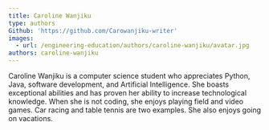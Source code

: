 ```yaml
---
title: Caroline Wanjiku
type: authors
Github: 'https://github.com/Carowanjiku-writer'
images:
  - url: /engineering-education/authors/caroline-wanjiku/avatar.jpg
authors: caroline-wanjiku
---
```

Caroline Wanjiku is a computer science student who appreciates Python, Java, software development, and Artificial Intelligence. She boasts exceptional abilities and has proven her ability to increase technological knowledge. When she is not coding, she enjoys playing field and video games. Car racing and table tennis are two examples. She also enjoys going on vacations.
